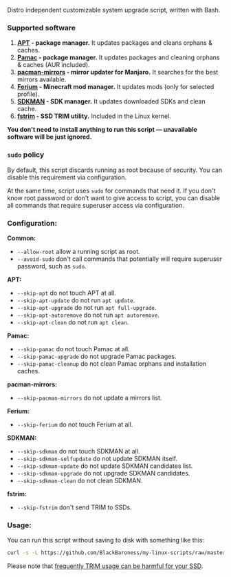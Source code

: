 Distro independent customizable system upgrade script, written with Bash.

### Supported software

1. **[APT](https://manpages.ubuntu.com/manpages/xenial/man8/apt.8.html) - package manager.** It updates packages and
   cleans orphans & caches.
2. **[Pamac](https://wiki.manjaro.org/index.php/Pamac) - package manager.** It updates packages and cleaning orphans &
   caches (AUR included).
3. **[pacman-mirrors](https://wiki.manjaro.org/index.php/Pacman-mirrors) - mirror updater for Manjaro.** It searches for
   the best mirrors available.
4. **[Ferium](https://github.com/gorilla-devs/ferium) - Minecraft mod manager.** It updates mods (only for selected
   profile).
5. **[SDKMAN](https://sdkman.io/) - SDK manager.** It updates downloaded SDKs and clean cache.
6. **[fstrim](https://man7.org/linux/man-pages/man8/fstrim.8.html) - SSD TRIM utility.** Included in the Linux kernel.

**You don't need to install anything to run this script — unavailable software will be just ignored.**

### `sudo` policy

By default, this script discards running as root because of security.
You can disable this requirement via configuration.

At the same time, script uses `sudo` for commands that need it. If you don't know root password or don't want to give
access to script, you can disable all commands that require superuser access via configuration.

### Configuration:

**Common:**

- `--allow-root` allow a running script as root.
- `--avoid-sudo` don't call commands that potentially will require superuser password, such as `sudo`.

**APT:**

- `--skip-apt` do not touch APT at all.
- `--skip-apt-update` do not run `apt update`.
- `--skip-apt-upgrade` do not run `apt full-upgrade`.
- `--skip-apt-autoremove` do not run `apt autoremove`.
- `--skip-apt-clean` do not run `apt clean`.

**Pamac:**

- `--skip-pamac` do not touch Pamac at all.
- `--skip-pamac-upgrade` do not upgrade Pamac packages.
- `--skip-pamac-cleanup` do not clean Pamac orphans and installation caches.

**pacman-mirrors:**

- `--skip-pacman-mirrors` do not update a mirrors list.

**Ferium:**

- `--skip-ferium` do not touch Ferium at all.

**SDKMAN:**

- `--skip-sdkman` do not touch SDKMAN at all.
- `--skip-sdkman-selfupdate` do not update SDKMAN itself.
- `--skip-sdkman-update` do not update SDKMAN candidates list.
- `--skip-sdkman-upgrade` do not upgrade SDKMAN candidates.
- `--skip-sdkman-clean` do not clean SDKMAN.

**fstrim:**

- `--skip-fstrim` don't send TRIM to SSDs.

### Usage:

You can run this script without saving to disk with something like this:

```bash
curl -s -L https://github.com/BlackBaroness/my-linux-scripts/raw/master/full-upgrade/script.sh | bash -s -- --skip-fstrim
```

Please note
that [frequently TRIM usage can be harmful for your SSD](https://man7.org/linux/man-pages/man8/fstrim.8.html).
